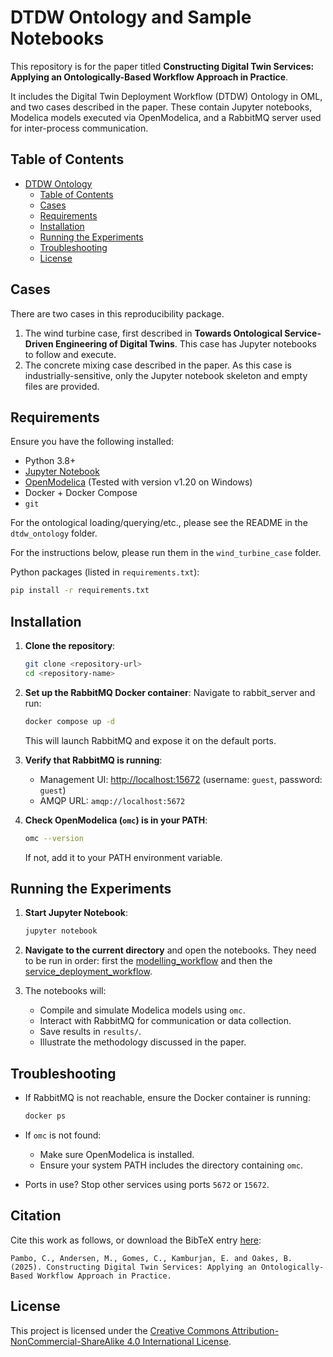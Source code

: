 # DTDW Ontology and Sample Notebooks

This repository is for the paper titled **Constructing Digital Twin Services: Applying an Ontologically-Based Workflow Approach in Practice**.

It includes the Digital Twin Deployment Workflow (DTDW) Ontology in OML, and two cases described in the paper. These contain Jupyter notebooks, Modelica models executed via OpenModelica, and a RabbitMQ server used for inter-process communication.

## Table of Contents

- [DTDW Ontology](#dtdw-ontology)
    - [Table of Contents](#table-of-contents)
    - [Cases](#cases)
    - [Requirements](#requirements)
    - [Installation](#installation)
    - [Running the Experiments](#running-the-experiments)
    - [Troubleshooting](#troubleshooting)
    - [License](#license)

## Cases

There are two cases in this reproducibility package.

1. The wind turbine case, first described in **Towards Ontological Service-Driven Engineering of Digital Twins**. This case has Jupyter notebooks to follow and execute.
2. The concrete mixing case described in the paper. As this case is industrially-sensitive, only the Jupyter notebook skeleton and empty files are provided.
    
## Requirements

Ensure you have the following installed:

- Python 3.8+
- [Jupyter Notebook](https://jupyter.org/)
- [OpenModelica](https://openmodelica.org/) (Tested with version v1.20 on Windows)
- Docker + Docker Compose
- `git`

For the ontological loading/querying/etc., please see the README in the `dtdw_ontology` folder.

For the instructions below, please run them in the `wind_turbine_case` folder.

Python packages (listed in `requirements.txt`):

```bash
pip install -r requirements.txt
````

## Installation

1. **Clone the repository**:

    ```bash
    git clone <repository-url>
    cd <repository-name>
    ```

2. **Set up the RabbitMQ Docker container**: Navigate to rabbit_server and run:

    ```bash
    docker compose up -d
    ```

    This will launch RabbitMQ and expose it on the default ports.

3. **Verify that RabbitMQ is running**:

   * Management UI: [http://localhost:15672](http://localhost:15672) (username: `guest`, password: `guest`)
   * AMQP URL: `amqp://localhost:5672`

4. **Check OpenModelica (`omc`) is in your PATH**:

    ```bash
    omc --version
    ```

    If not, add it to your PATH environment variable.

## Running the Experiments

1. **Start Jupyter Notebook**:

    ```bash
    jupyter notebook
    ```

2. **Navigate to the current directory** and open the notebooks. They need to be run in order: first the [modelling_workflow](service_deployment_workflow.ipynb) and then the [service_deployment_workflow](modelling_workflow.ipynb).

3. The notebooks will:

   * Compile and simulate Modelica models using `omc`.
   * Interact with RabbitMQ for communication or data collection.
   * Save results in `results/`.
   * Illustrate the methodology discussed in the paper. 

## Troubleshooting

* If RabbitMQ is not reachable, ensure the Docker container is running:

  ```bash
  docker ps
  ```

* If `omc` is not found:

  * Make sure OpenModelica is installed.
  * Ensure your system PATH includes the directory containing `omc`.

* Ports in use? Stop other services using ports `5672` or `15672`.

## Citation

Cite this work as follows, or download the BibTeX entry [here](/assets/bibtex.bib):

```
Pambo, C., Andersen, M., Gomes, C., Kamburjan, E. and Oakes, B. (2025). Constructing Digital Twin Services: Applying an Ontologically-Based Workflow Approach in Practice. 

```

## License

This project is licensed under the 
[Creative Commons Attribution-NonCommercial-ShareAlike 4.0 International License](https://creativecommons.org/licenses/by-nc-sa/4.0/).
